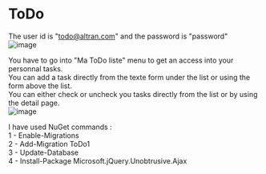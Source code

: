 # ToDo

The user id is "todo@altran.com" and the password is "password" <br/>
![image](https://user-images.githubusercontent.com/6549634/142933247-e04ee850-6448-43c4-8e69-f377f3e900d0.png)

You have to go into "Ma ToDo liste" menu to get an access into your personnal tasks. <br/>
You can add a task directly from the texte form under the list or using the form above the list. <br/>
You can either check or uncheck you tasks directly from the list or by using the detail page. <br/>
![image](https://user-images.githubusercontent.com/6549634/142933359-e8a58980-f831-4c25-b106-948c75487b55.png)

I have used NuGet commands : <br/>
1 - Enable-Migrations <br/>
2 - Add-Migration ToDo1 <br/>
3 - Update-Database <br/>
4 - Install-Package Microsoft.jQuery.Unobtrusive.Ajax <br/>
